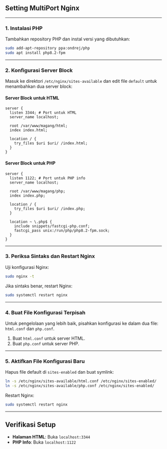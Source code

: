 ## Setting MultiPort Nginx
---
### 1. Instalasi PHP
Tambahkan repository PHP dan instal versi yang dibutuhkan:
```bash
sudo add-apt-repository ppa:ondrej/php
sudo apt install php8.2-fpm
```

---

### 2. Konfigurasi Server Block
Masuk ke direktori `/etc/nginx/sites-available` dan edit file `default` untuk menambahkan dua server block:

#### Server Block untuk HTML
```nginx
server {
  listen 3344; # Port untuk HTML
  server_name localhost;

  root /var/www/magang/html;
  index index.html;

  location / {
    try_files $uri $uri/ /index.html;
  }
}
```

#### Server Block untuk PHP
```nginx
server {
  listen 1122; # Port untuk PHP info
  server_name localhost;

  root /var/www/magang/php;
  index index.php;

  location / {
    try_files $uri $uri/ /index.php;
  }

  location ~ \.php$ {
    include snippets/fastcgi-php.conf;
    fastcgi_pass unix:/run/php/php8.2-fpm.sock;
  }
}
```

---

### 3. Periksa Sintaks dan Restart Nginx
Uji konfigurasi Nginx:
```bash
sudo nginx -t
```
Jika sintaks benar, restart Nginx:
```bash
sudo systemctl restart nginx
```

---

### 4. Buat File Konfigurasi Terpisah
Untuk pengelolaan yang lebih baik, pisahkan konfigurasi ke dalam dua file: `html.conf` dan `php.conf`.

1. Buat `html.conf` untuk server HTML.
2. Buat `php.conf` untuk server PHP.

---

### 5. Aktifkan File Konfigurasi Baru
Hapus file default di `sites-enabled` dan buat symlink:
```bash
ln -s /etc/nginx/sites-available/html.conf /etc/nginx/sites-enabled/
ln -s /etc/nginx/sites-available/php.conf /etc/nginx/sites-enabled/
```
Restart Nginx:
```bash
sudo systemctl restart nginx
```

---

## Verifikasi Setup
- **Halaman HTML**: Buka `localhost:3344`
- **PHP Info**: Buka `localhost:1122`
